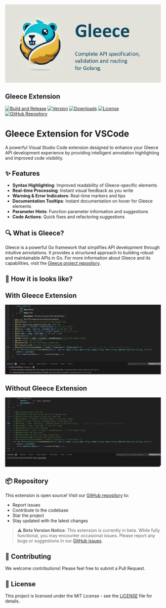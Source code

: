 ![Screenshot](https://raw.githubusercontent.com/gophar-fleece/.github/main/docs/images/logo-wide.jpg)
## Gleece Extension

[![Build and Release](https://github.com/gopher-fleece/gleece-vscode-extension/actions/workflows/build.yaml/badge.svg?branch=main)](https://github.com/gopher-fleece/gleece-vscode-extension/actions/workflows/build.yaml)
[![Version](https://img.shields.io/visual-studio-marketplace/v/haim-kastner.gleece-extension)](https://marketplace.visualstudio.com/items?itemName=haim-kastner.gleece-extension)
[![Downloads](https://img.shields.io/visual-studio-marketplace/d/haim-kastner.gleece-extension)](https://marketplace.visualstudio.com/items?itemName=haim-kastner.gleece-extension)
[![License](https://img.shields.io/github/license/gopher-fleece/gleece-vscode-extension)](LICENSE)
[![GitHub Repository](https://img.shields.io/badge/github-repository-blue.svg)](https://github.com/gopher-fleece/gleece-vscode-extension)
<!-- [![GitHub stars](https://img.shields.io/github/stars/gopher-fleece/gleece-vscode-extension?style=social)](https://github.com/gopher-fleece/gleece-vscode-extension/stargazers) -->

# Gleece Extension for VSCode

A powerful Visual Studio Code extension designed to enhance your Gleece API development experience by providing intelligent annotation highlighting and improved code visibility.


## ✨ Features

- **Syntax Highlighting**: Improved readability of Gleece-specific elements
- **Real-time Processing**: Instant visual feedback as you write
- **Warning & Error Indicators**: Real-time markers and tips
- **Documentation Tooltips**: Instant documentation on hover for Gleece elements
- **Parameter Hints**: Function parameter information and suggestions
- **Code Actions**: Quick fixes and refactoring suggestions

## 🔍 What is Gleece?

Gleece is a powerful Go framework that simplifies API development through intuitive annotations. It provides a structured approach to building robust and maintainable APIs in Go. For more information about Gleece and its capabilities, visit the [Gleece project repository](https://github.com/gopher-fleece/gleece#readme).

## 📸 How it is looks like?

## With Gleece Extension
![Screenshot](https://raw.githubusercontent.com/gopher-fleece/gleece-vscode-extension/refs/heads/main/resources/after.png)

## Without Gleece Extension
![Screenshot](https://raw.githubusercontent.com/gopher-fleece/gleece-vscode-extension/refs/heads/main/resources/before.png)

## 📦 Repository

This extension is open source! Visit our [GitHub repository](https://github.com/gopher-fleece/gleece-vscode-extension) to:
- Report issues
- Contribute to the codebase
- Star the project
- Stay updated with the latest changes

> ⚠️ **Beta Version Notice**: This extension is currently in beta. While fully functional, you may encounter occasional issues. Please report any bugs or suggestions in our [GitHub issues](https://github.com/gopher-fleece/gleece-vscode-extension/issues).

## 🤝 Contributing

We welcome contributions! Please feel free to submit a Pull Request.

## 📝 License

This project is licensed under the MIT License - see the [LICENSE](LICENSE) file for details.